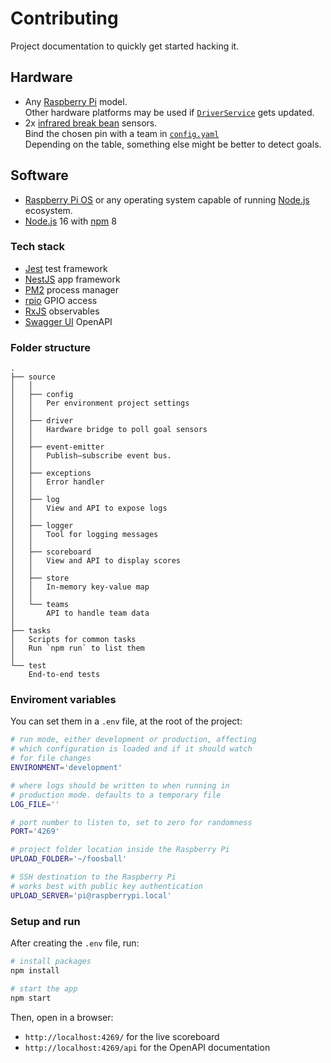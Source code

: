 # Contributing

Project documentation to quickly get started hacking it.

## Hardware

* Any [Raspberry Pi](https://www.raspberrypi.com/products/) model.<br>Other hardware platforms may be used if [`DriverService`](source/driver/driver.service.ts) gets updated.
* 2x [infrared break bean](https://www.adafruit.com/product/2168) sensors.<br>Bind the chosen pin with a team in [`config.yaml`](source/config/config.yaml)<br>Depending on the table, something else might be better to detect goals.

## Software

* [Raspberry Pi OS](https://www.raspberrypi.com/software/) or any operating system capable of running [Node.js](https://nodejs.org/) ecosystem.
* [Node.js](https://nodejs.org/) 16 with [npm](https://github.com/npm/cli) 8

### Tech stack

* [Jest](https://jestjs.io/) test framework
* [NestJS](https://nestjs.com/) app framework
* [PM2](https://pm2.keymetrics.io/) process manager
* [rpio](https://github.com/jperkin/node-rpio) GPIO access
* [RxJS](https://rxjs.dev/) observables
* [Swagger UI](https://swagger.io/tools/swagger-ui/) OpenAPI

### Folder structure

```
.
├── source
│   │
│   ├── config
│   │   Per environment project settings
│   │
│   ├── driver
│   │   Hardware bridge to poll goal sensors
│   │
│   ├── event-emitter
│   │   Publish–subscribe event bus.
│   │
│   ├── exceptions
│   │   Error handler
│   │
│   ├── log
│   │   View and API to expose logs
│   │
│   ├── logger
│   │   Tool for logging messages
│   │
│   ├── scoreboard
│   │   View and API to display scores
│   │
│   ├── store
│   │   In-memory key-value map
│   │
│   └── teams
│       API to handle team data
│
├── tasks
│   Scripts for common tasks
│   Run `npm run` to list them
│
└── test
    End-to-end tests
```

### Enviroment variables

You can set them in a `.env` file, at the root of the project:

```bash
# run mode, either development or production, affecting
# which configuration is loaded and if it should watch
# for file changes
ENVIRONMENT='development'

# where logs should be written to when running in
# production mode. defaults to a temporary file
LOG_FILE=''

# port number to listen to, set to zero for randomness
PORT='4269'

# project folder location inside the Raspberry Pi
UPLOAD_FOLDER='~/foosball'

# SSH destination to the Raspberry Pi
# works best with public key authentication
UPLOAD_SERVER='pi@raspberrypi.local'
```

### Setup and run

After creating the `.env` file, run:

```bash
# install packages
npm install

# start the app
npm start
```

Then, open in a browser:

* `http://localhost:4269/` for the live scoreboard
* `http://localhost:4269/api` for the OpenAPI documentation
